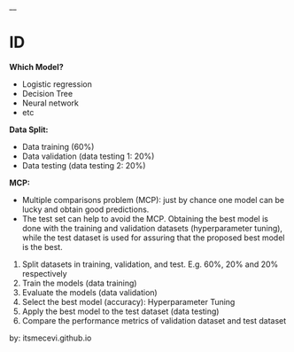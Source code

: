 __

# ID

**Which Model?**

* Logistic regression
* Decision Tree
* Neural network
* etc

**Data Split:**
* Data training (60%)
* Data validation (data testing 1: 20%)
* Data testing (data testing 2: 20%)

**MCP:**
* Multiple comparisons problem (MCP): just by chance one model can be lucky and obtain good predictions.
* The test set can help to avoid the MCP. Obtaining the best model is done with the training and validation datasets (hyperparameter tuning), while the test dataset is used for assuring that the proposed best model is the best.

1. Split datasets in training, validation, and test. E.g. 60%, 20% and 20% respectively
2. Train the models (data training)
3. Evaluate the models (data validation)
4. Select the best model (accuracy): Hyperparameter Tuning
5. Apply the best model to the test dataset (data testing)
6. Compare the performance metrics of validation dataset and test dataset

by: itsmecevi.github.io
